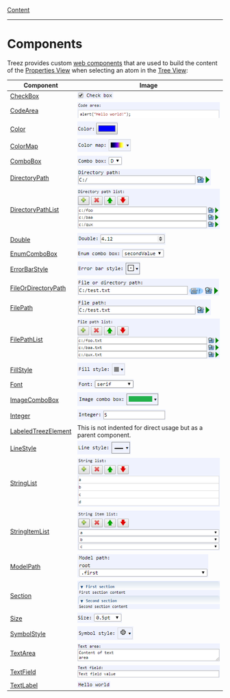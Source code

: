 [Content](../../README.md)

----

# Components

Treez provides custom [web components](https://developers.google.com/web/fundamentals/web-components) that are used to build the content of the [Properties View](../views/propertyView.md) when selecting an atom in the [Tree View](../views/treeView.md):

|Component| Image |
--- | --- |
| [CheckBox](./checkBox/checkBox.md) | ![](../images/treezCheckBox.png)|
| [CodeArea](./text/code/codeArea.md) | ![](../images/treezCodeArea.png) |
| [Color](./color/color.md)| ![](../images/treezColor.png)|
| [ColorMap](./colorMap/colorMap.md)| ![](../images/treezColorMap.png)|
| [ComboBox](./comboBox/comboBox.md)| ![](../images/treezComboBox.png)|
| [DirectoryPath](./file/directoryPath.md)| ![](../images/treezDirectoryPath.png)|
| [DirectoryPathList](./list/directoryPathList.md)| ![](../images/treezDirectoryPathList.png)|
| [Double](./number/double.md)| ![](../images/treezDouble.png)|
| [EnumComboBox](./comboBox/enumComboBox.md)| ![](../images/treezEnumComboBox.png)|
| [ErrorBarStyle](./errorBarStyle/errorBarStyle.md)| ![](../images/treezErrorBarStyle.png)|
| [FileOrDirectoryPath](./file/fileOrDirectoryPath.md)| ![](../images/treezFileOrDirectoryPath.png)|
| [FilePath](./file/filePath.md)| ![](../images/treezFilePath.png)|
| [FilePathList](./list/filePathList.md)| ![](../images/treezFilePathList.png)|
| [FillStyle](./fillStyle/fillStyle.md)| ![](../images/treezFillStyle.png)|
| [Font](./font/font.md)| ![](../images/treezFont.png)|
| [ImageComboBox](./comboBox/imageComboBox.md)| ![](../images/treezImageComboBox.png)|
| [Integer](./number/integer.md)| ![](../images/treezInteger.png)|
| [LabeledTreezElement](./labeledTreezElement.md)| This is not indented for direct usage but as a parent component.|
| [LineStyle](./lineStyle/lineStyle.md)| ![](../images/treezLineStyle.png)|
| [StringList](./list/stringList.md) | ![](../images/treezStringList.png) |
| [StringItemList](./list/stringItemList.md)| ![](../images/treezStringItemList.png) |
| [ModelPath](./modelPath/modelPath.md)| ![](../images/treezModelPath.png)|
| [Section](./section/section.md)|![](../images/treezSection.png) |
| [Size](./size/size.md)| ![](../images/treezSize.png)|
| [SymbolStyle](./symbolStyle/symbolStyle.md)| ![](../images/treezSymbolStyle.png)|
| [TextArea](./text/area/textArea.md)|![](../images/treezTextArea.png) |
| [TextField](./text/field/textField.md)| ![](../images/treezTextField.png)|
| [TextLabel](./text/label/textLabel.md)| ![](../images/treezTextLabel.png)|
